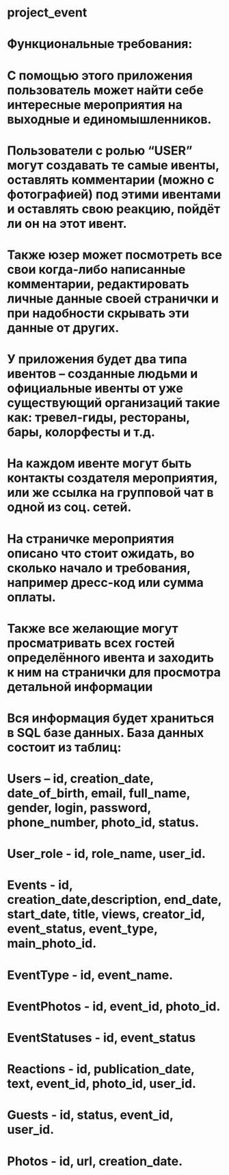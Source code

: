 # project_event

# Функциональные требования: 
# C помощью этого приложения пользователь может найти себе интересные мероприятия на выходные и единомышленников.
# Пользователи с ролью “USER” могут создавать те самые ивенты, оставлять комментарии (можно с фотографией) под этими ивентами и оставлять свою реакцию, пойдёт ли он на этот ивент. 
# Также юзер может посмотреть все свои когда-либо написанные комментарии, редактировать личные данные своей странички и при надобности скрывать эти данные от других.
# У приложения будет два типа ивентов – созданные людьми и официальные ивенты от уже существующий организаций такие как: тревел-гиды, рестораны, бары, колорфесты и т.д.
# На каждом ивенте могут быть контакты создателя мероприятия, или же ссылка на групповой чат в одной из соц. сетей.
# На страничке мероприятия описано что стоит ожидать, во сколько начало и требования, например дресс-код или сумма оплаты. 
# Также все желающие могут просматривать всех гостей определённого ивента и заходить к ним на странички для просмотра детальной информации

# Вся информация будет храниться в SQL базе данных. База данных состоит из таблиц:
# Users – id, creation_date, date_of_birth, email, full_name, gender, login, password, phone_number, photo_id, status.
# User_role - id, role_name, user_id.
# Events - id, creation_date,description, end_date, start_date, title, views, creator_id, event_status, event_type, main_photo_id.
# EventType - id, event_name.
# EventPhotos - id, event_id, photo_id.
# EventStatuses - id, event_status
# Reactions - id, publication_date, text, event_id, photo_id, user_id.
# Guests - id, status, event_id, user_id.
# Photos - id, url, creation_date.
